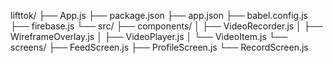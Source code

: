 lifttok/
├── App.js
├── package.json
├── app.json
├── babel.config.js
├── firebase.js
└── src/
    ├── components/
    │   ├── VideoRecorder.js
    │   ├── WireframeOverlay.js
    │   ├── VideoPlayer.js
    │   └── VideoItem.js
    └── screens/
        ├── FeedScreen.js
        ├── ProfileScreen.js
        └── RecordScreen.js

